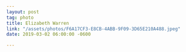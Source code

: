 ```yaml
---
layout: post
tag: photo
title: Elizabeth Warren
link: "/assets/photos/F6A17CF3-E8CB-4ABB-9F09-3D65E210A488.jpeg"
date: 2019-03-02 06:00:00 -0600

---
```

